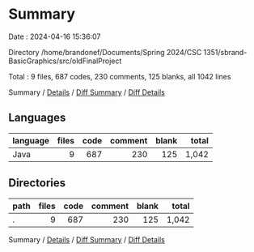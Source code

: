 # Summary

Date : 2024-04-16 15:36:07

Directory /home/brandonef/Documents/Spring 2024/CSC 1351/sbrand-BasicGraphics/src/oldFinalProject

Total : 9 files,  687 codes, 230 comments, 125 blanks, all 1042 lines

Summary / [Details](details.md) / [Diff Summary](diff.md) / [Diff Details](diff-details.md)

## Languages
| language | files | code | comment | blank | total |
| :--- | ---: | ---: | ---: | ---: | ---: |
| Java | 9 | 687 | 230 | 125 | 1,042 |

## Directories
| path | files | code | comment | blank | total |
| :--- | ---: | ---: | ---: | ---: | ---: |
| . | 9 | 687 | 230 | 125 | 1,042 |

Summary / [Details](details.md) / [Diff Summary](diff.md) / [Diff Details](diff-details.md)